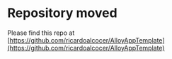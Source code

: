 # Repository moved

Please find this repo at [https://github.com/ricardoalcocer/AlloyAppTemplate](https://github.com/ricardoalcocer/AlloyAppTemplate)